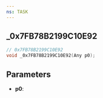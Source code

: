 ```yaml
---
ns: TASK
---
```

## _0x7FB78B2199C10E92

```c
// 0x7FB78B2199C10E92
void _0x7FB78B2199C10E92(Any p0);
```

## Parameters
* **p0**:
